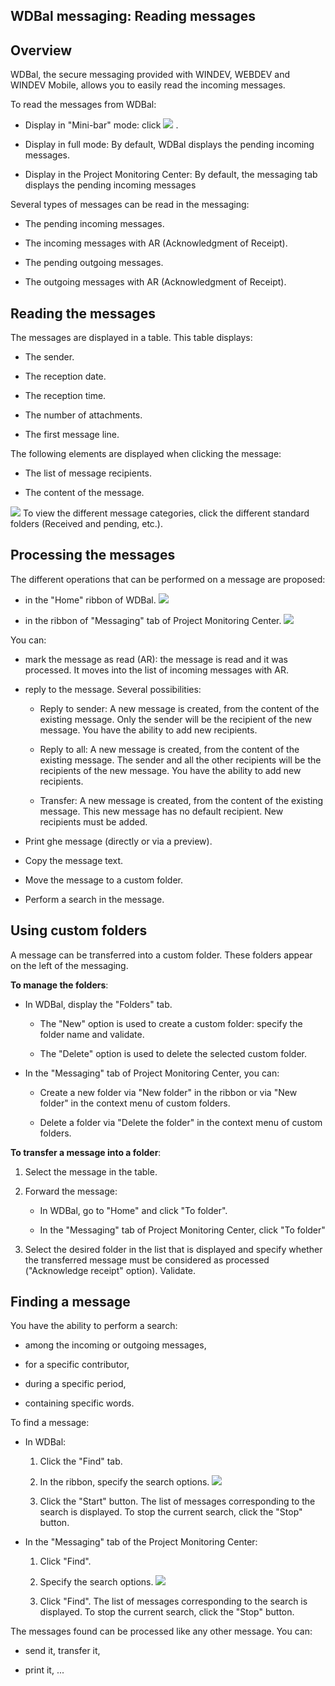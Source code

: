 


## WDBal messaging: Reading messages
			



<a name="NOTE1"></a>
<a name="NOTE1_1"></a>


## Overview
<a name="overview_ELTTEXTE000196"></a>
WDBal, the secure messaging provided with WINDEV, WEBDEV and WINDEV Mobile, allows you to easily read the incoming messages.

To read the messages from WDBal: 

- Display in "Mini-bar" mode: click ![](https://doc.pcsoft.fr/en-US/images/image.awp?langid=3&name=Messagerie_Presentation%20-%20HC%20N%B0001%203.gif)
. 

- Display in full mode: By default, WDBal displays the pending incoming messages. 

- Display in the Project Monitoring Center: By default, the messaging tab displays the pending incoming messages




Several types of messages can be read in the messaging: 

- The pending incoming messages. 

- The incoming messages with AR (Acknowledgment of Receipt). 

- The pending outgoing messages. 

- The outgoing messages with AR (Acknowledgment of Receipt). 




<a name="NOTE2"></a>
<a name="NOTE2_1"></a>


## Reading the messages
<a name="reading_the_messages_ELTTEXTE000220"></a>
The messages are displayed in a table. This table displays: 

- The sender.

- The reception date.

- The reception time.

- The number of attachments. 

- The first message line. 




The following elements are displayed when clicking the message: 

- The list of message recipients. 

- The content of the message. 



![](https://doc.pcsoft.fr/en-US/images/image.awp?langid=3&name=Messagerie_Message%20-%20HC%20N%B0001%202.gif)
To view the different message categories, click the different standard folders (Received and pending, etc.). 

<a name="NOTE3"></a>
<a name="NOTE3_1"></a>


## Processing the messages
<a name="processing_the_messages_ELTTEXTE000244"></a>
The different operations that can be performed on a message are proposed: 

- in the "Home" ribbon of WDBal. 
![](https://doc.pcsoft.fr/en-US/images/image.awp?langid=3&name=Messagerie_Message%20-%20HC%20N%B0001%201.gif)


- in the ribbon of "Messaging" tab of Project Monitoring Center. 
![](https://doc.pcsoft.fr/en-US/images/image.awp?langid=3&name=Messagerie_Message%20-%20HC%20N%B0003%201.gif)





You can: 

- mark the message as read (AR): the message is read and it was processed. It moves into the list of incoming messages with AR. 

- reply to the message. Several possibilities: 

	- Reply to sender: A new message is created, from the content of the existing message. Only the sender will be the recipient of the new message. You have the ability to add new recipients. 

	- Reply to all: A new message is created, from the content of the existing message. The sender and all the other recipients will be the recipients of the new message. You have the ability to add new recipients. 

	- Transfer: A new message is created, from the content of the existing message. This new message has no default recipient. New recipients must be added. 




- Print ghe message (directly or via a preview). 

- Copy the message text. 

- Move the message to a custom folder. 

- Perform a search in the message. 




<a name="NOTE4"></a>
<a name="NOTE4_1"></a>


## Using custom folders
<a name="using_custom_folders_ELTTEXTE000268"></a>
A message can be transferred into a custom folder. These folders appear on the left of the messaging. 

**To manage the folders**: 

- In WDBal, display the "Folders" tab. 

	- The "New" option is used to create a custom folder: specify the folder name and validate. 

	- The "Delete" option is used to delete the selected custom folder. 




- In the "Messaging" tab of Project Monitoring Center, you can: 

	- Create a new folder via "New folder" in the ribbon or via "New folder" in the context menu of custom folders.

	- Delete a folder via "Delete the folder" in the context menu of custom folders.





**To transfer a message into a folder**: 

1. Select the message in the table. 

2. Forward the message: 

	- In WDBal, go to "Home" and click "To folder". 

	- In the "Messaging" tab of Project Monitoring Center, click "To folder"




3. Select the desired folder in the list that is displayed and specify whether the transferred message must be considered as processed ("Acknowledge receipt" option). Validate. 




<a name="NOTE5"></a>
<a name="NOTE5_1"></a>


## Finding a message
<a name="finding_message_ELTTEXTE000292"></a>
You have the ability to perform a search: 

- among the incoming or outgoing messages,

- for a specific contributor,

- during a specific period,

- containing specific words. 




To find a message: 

- In WDBal: 

	1. Click the "Find" tab. 

	2. In the ribbon, specify the search options. 
![](https://doc.pcsoft.fr/en-US/images/image.awp?langid=3&name=Messagerie_Message%20-%20HC%20N%B0002.gif)


	3. Click the "Start" button. The list of messages corresponding to the search is displayed. To stop the current search, click the "Stop" button. 

- In the "Messaging" tab of the Project Monitoring Center: 

	1. Click "Find". 

	2. Specify the search options. 
![](https://doc.pcsoft.fr/en-US/images/image.awp?langid=3&name=Messagerie_Message%20-%20HC%20N%B0004.gif)


	3. Click "Find". The list of messages corresponding to the search is displayed. To stop the current search, click the "Stop" button. 




The messages found can be processed like any other message. You can: 

- send it, transfer it, 

- print it, ...





